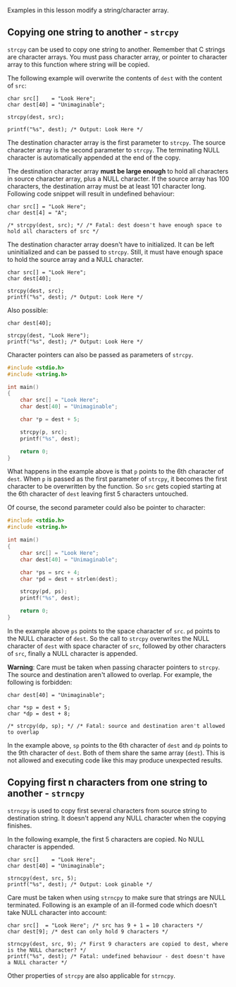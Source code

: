 Examples in this lesson modify a string/character array.

## Copying one string to another - `strcpy`

`strcpy` can be used to copy one string to another. Remember that C strings are character arrays. You must pass character array, or pointer to character array to this function where string will be copied.

The following example will overwrite the contents of `dest` with the content of `src`:

```
char src[]    = "Look Here";
char dest[40] = "Unimaginable";

strcpy(dest, src);

printf("%s", dest); /* Output: Look Here */
```

The destination character array is the first parameter to `strcpy`. The source character array is the second parameter to `strcpy`. The terminating NULL character is automatically appended at the end of the copy.

The destination character array **must be large enough** to hold all characters in source character array, plus a NULL character. If the source array has 100 characters, the destination array must be at least 101 character long. Following code snippet will result in undefined behaviour:

```
char src[] = "Look Here";
char dest[4] = "A";

/* strcpy(dest, src); */ /* Fatal: dest doesn't have enough space to hold all characters of src */
```

The destination character array doesn't have to initialized. It can be left uninitialized and can be passed to `strcpy`. Still, it must have enough space to hold the source array and a NULL character.

```
char src[] = "Look Here";
char dest[40];

strcpy(dest, src);
printf("%s", dest); /* Output: Look Here */
```

Also possible:
```
char dest[40];

strcpy(dest, "Look Here");
printf("%s", dest); /* Output: Look Here */
```

Character pointers can also be passed as parameters of `strcpy`.

```C runnable
#include <stdio.h>
#include <string.h>

int main()
{
	char src[] = "Look Here";
	char dest[40] = "Unimaginable";

	char *p = dest + 5;

	strcpy(p, src);
	printf("%s", dest);

	return 0;
}

```

What happens in the example above is that `p` points to the 6th character of `dest`. When `p` is passed as the first parameter of `strcpy`, it becomes the first character to be overwritten by the function. So `src` gets copied starting at the 6th character of `dest` leaving first 5 characters untouched.

Of course, the second parameter could also be pointer to character:

```C runnable
#include <stdio.h>
#include <string.h>

int main()
{
	char src[] = "Look Here";
	char dest[40] = "Unimaginable";

	char *ps = src + 4;
	char *pd = dest + strlen(dest);

	strcpy(pd, ps);
	printf("%s", dest);

	return 0;
}
```

In the example above `ps` points to the space character of `src`. `pd` points to the NULL character of `dest`. So the call to `strcpy` overwrites the NULL character of `dest` with space character of `src`, followed by other characters of `src`, finally a NULL character is appended.

**Warning**: Care must be taken when passing character pointers to `strcpy`. The source and destination aren't allowed to overlap. For example, the following is forbidden:

```
char dest[40] = "Unimaginable";

char *sp = dest + 5;
char *dp = dest + 8;

/* strcpy(dp, sp); */ /* Fatal: source and destination aren't allowed to overlap
```

In the example above, `sp` points to the 6th character of `dest` and `dp` points to the 9th character of `dest`. Both of them share the same array (`dest`). This is not allowed and executing code like this may produce unexpected results.

## Copying first n characters from one string to another - `strncpy`

`strncpy` is used to copy first several characters from source string to destination string. It doesn't append any NULL character when the copying finishes.

In the following example, the first 5 characters are copied. No NULL character is appended.

```
char src[]    = "Look Here";
char dest[40] = "Unimaginable";

strncpy(dest, src, 5);
printf("%s", dest); /* Output: Look ginable */
```

Care must be taken when using `strncpy` to make sure that strings are NULL terminated. Following is an example of an ill-formed code which doesn't take NULL character into account:

```
char src[]  = "Look Here"; /* src has 9 + 1 = 10 characters */
char dest[9]; /* dest can only hold 9 characters */

strncpy(dest, src, 9); /* First 9 characters are copied to dest, where is the NULL character? */
printf("%s", dest); /* Fatal: undefined behaviour - dest doesn't have a NULL character */
```

Other properties of `strcpy` are also applicable for `strncpy`.


